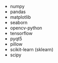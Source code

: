 - numpy
- pandas
- matplotlib
- seaborn
- opencv-python
- tensorflow
- pyqt5
- pillow
- scikit-learn   (sklearn)
- scipy
